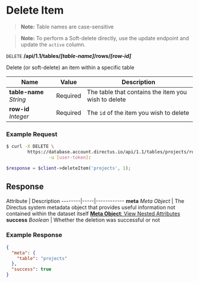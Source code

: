 # Delete Item

> **Note:** Table names are case-sensitive

> **Note:** To perform a Soft-delete directly, use the update endpoint and update the `active` column.

<span class="request">`DELETE` **/api/1.1/tables/_[table-name]_/rows/_[row-id]_**</span>

<span class="description">Delete (or soft-delete) an item within a specific table</span>

<span class="arguments">Name</span> | Value | Description
--------|-----|------------
**table-name** _String_ | <span class="required">Required</span> | The table that contains the item you wish to delete
**row-id** _Integer_ | <span class="required">Required</span> | The `id` of the item you wish to delete

### Example Request

```bash
$ curl -X DELETE \
        https://database.account.directus.io/api/1.1/tables/projects/rows/1 \
                -u [user-token]:
```

```php
$response = $client->deleteItem('projects', 1);
```

## Response

<span class="attributes">Attribute</span> | Description
--------|-----|------------
**meta** _Meta Object_ | The Directus system metadata object that provides useful information not contained within the dataset itself [**Meta Object**: View Nested Attributes](/overview/objects-model.md#meta-object)
<span class="custom">**success**</span> _Boolean_ | Whether the deletion was successful or not

### Example Response

```json
{
  "meta": {
    "table": "projects"
  },
  "success": true
}
```
